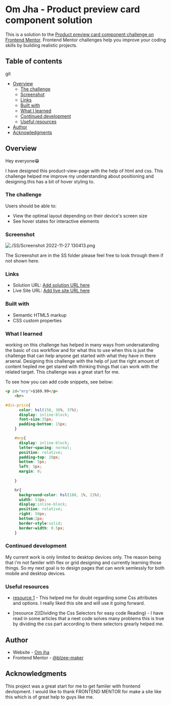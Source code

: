 # Om Jha - Product preview card component solution

This is a solution to the [Product preview card component challenge on Frontend Mentor](https://www.frontendmentor.io/challenges/product-preview-card-component-GO7UmttRfa). Frontend Mentor challenges help you improve your coding skills by building realistic projects. 

## Table of contents
git 
- [Overview](#overview)
  - [The challenge](#the-challenge)
  - [Screenshot](#screenshot)
  - [Links](#links)
  - [Built with](#built-with)
  - [What I learned](#what-i-learned)
  - [Continued development](#continued-development)
  - [Useful resources](#useful-resources)
- [Author](#author)
- [Acknowledgments](#acknowledgments)

## Overview
Hey everyone😁

I have designed this product-view-page with the help of html and css. This challenge helped me improve my understanding about positioning and designing.this has a bit of hover styling to. 
### The challenge

Users should be able to:

- View the optimal layout depending on their device's screen size
- See hover states for interactive elements

### Screenshot

![./SS/Screenshot 2022-11-27 130413.png](./screenshot.jpg)

The Screenshot are in the SS folder please feel free to look through them if not shown here.

### Links

- Solution URL: [Add solution URL here](https://your-solution-url.com)
- Live Site URL: [Add live site URL here](https://your-live-site-url.com)

### Built with

- Semantic HTML5 markup
- CSS custom properties

### What I learned

working on this challenge has helped in many ways from undersatanding the basic of css workflow and for what this to use when this is just the challenge that can help anyone get started with what they have in there arsenal. Designing this challenge with the help of just the right amount of content hepled me get stared with thinking things that can work with the related target. This challenge was a great start for me.


To see how you can add code snippets, see below:

```html
<p id="mrp">$169.99</p>
    <hr>
```
```css
#dis-price{
      color: hsl(158, 36%, 37%);
      display: inline-block;
      font-size:35px;
      padding-bottom: 15px;
    }

    #mrp{
      display: inline-block;
      letter-spacing: normal;
      position: relative;
      padding-top: 20px;
      bottom: 5px;
      left: 5px;
      margin: 0;
      
    }

    hr{
      background-color: hsl(180, 1%, 21%);
      width: 53px;
      display:inline-block;
      position: relative;
      right: 50px;
      bottom:2px;
      border-style:solid;
      border-width: 0.5px;
    }
```
### Continued development

My current work is only limited to desktop devices only. The reason being that i'm not familer with flex or grid designing and currently learning those things. So my next goal is to design pages that can work semlessly for both mobile and desktop devices.

### Useful resources

- [resource 1](https://developer.mozilla.org/en-US/docs/Web/CSS) - This helped me for doubt regarding some Css attributes and options. I really liked this site and will use it going forward.

- [resource 2](Dividing the Css Selectors for easy code Reading) - 
I have read in some articles that a neet code solves many problems this is true by dividing the css part according to there selectors grearly helped me.


## Author

- Website - [Om jha](https://blzee-maker.github.io/Css-cv/)
- Frontend Mentor - [@blzee-maker](https://www.frontendmentor.io/profile/blzee-maker)


## Acknowledgments

This project was a great start for me to get familer with frontend devlopment. I would like to thank FRONTEND MENTOR for make a site like this which is of great help to guys like me.


